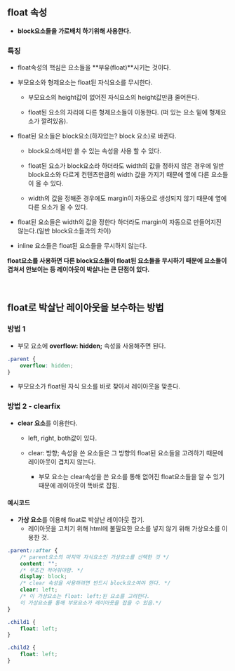 ## float 속성

- **block요소들을 가로배치 하기위해 사용한다.** 

### 특징

- float속성의 핵심은 요소들을 **부유(float)**시키는 것이다.

- 부모요소와 형제요소는 float된 자식요소를 무시한다.

    - 부모요소의 height값이 없어진 자식요소의 height값만큼 줄어든다.
  
    - float된 요소의 자리에 다른 형제요소들이 이동한다. (떠 있는 요소 밑에 형제요소가 깔려있음).

- float된 요소들은 block요소(하자있는? block 요소)로 바뀐다.
  
    - block요소에서만 쓸 수 있는 속성을 사용 할 수 있다.
  
    - float된 요소가 block요소라 하더라도 width의 값을 정하지 않은 경우에 일반 block요소와 다르게 컨텐츠만큼의 width 값을 가지기 때문에 옆에 다른 요소들이 올 수 있다. 
    
    - width의 값을 정해준 경우에도 margin이 자동으로 생성되지 않기 때문에 옆에 다른 요소가 올 수 있다.  

- float된 요소들은 width의 값을 정한다 하더라도 margin이 자동으로 만들어지진 않는다.(일반 block요소들과의 차이)

- inline 요소들은 float된 요소들을 무시하지 않는다.

**float요소를 사용하면 다른 block요소들이 float된 요소들을 무시하기 때문에 요소들이 겹쳐서 안보이는 등 레이아웃이
박살나는 큰 단점이 있다.**


<br>

## float로 박살난 레이아웃을 보수하는 방법

### 방법 1

- 부모 요소에 **overflow: hidden;** 속성을 사용해주면 된다.

```css
.parent {
    overflow: hidden;
}
```
- 부모요소가 float된 자식 요소를 바로 찾아서 레이아웃을 맞춘다.

### 방법 2 - clearfix

- **clear 요소**를 이용한다.

    - left, right, both값이 있다.
     
    - clear: 방향; 속성을 쓴 요소들은 그 방향의 float된 요소들을 고려하기 때문에 레이아웃이 겹치지 않는다.
  
        - 부모 요소는 clear속성을 쓴 요소를 통해 없어진 float요소들을 알 수 있기 때문에 레이아웃이 똑바로 잡힘.

#### 예시코드

- **가상 요소**를 이용해 float로 박살난 레이아웃 잡기.
    - 레이아웃을 고치기 위해 html에 불필요한 요소를 넣지 않기 위해 가상요소를 이용한 것.
  
```css
.parent::after {
    /* parent요소의 마지막 자식요소인 가상요소를 선택한 것 */
    content: "";
    /* 무조건 적어줘야함. */
    display: block;
    /* clear 속성을 사용하려면 반드시 block요소여야 한다. */
    clear: left;
    /* 이 가상요소는 float: left;된 요소를 고려한다. 
    이 가상요소를 통해 부모요소가 레이아웃을 잡을 수 있음.*/
}

.child1 {
    float: left;        
}

.child2 {
    float: left;
}
```

